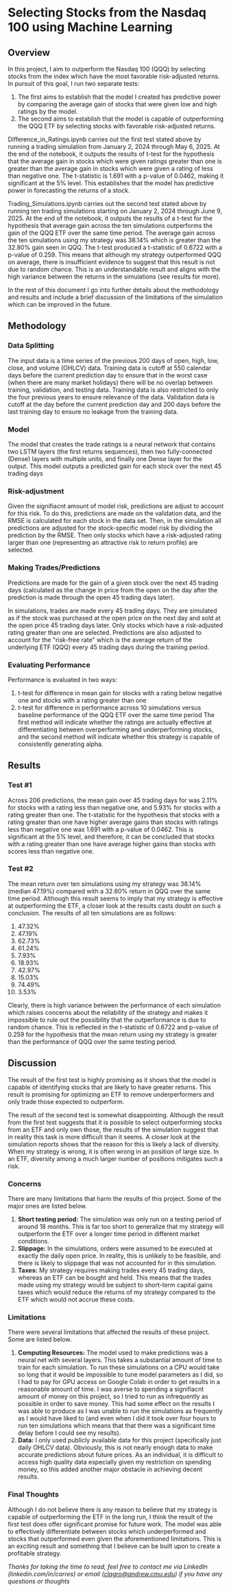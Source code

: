 # Selecting Stocks from the Nasdaq 100 using Machine Learning

## Overview
In this project, I aim to outperform the Nasdaq 100 (QQQ) by selecting stocks from the index which have the most favorable risk-adjusted returns. In pursuit of this goal, I run two separate tests:
1) The first aims to establish that the model I created has predictive power by comparing the average gain of stocks that were given low and high ratings by the model.
2) The second aims to establish that the model is capable of outperforming the QQQ ETF by selecting stocks with favorable risk-adjusted returns.

Difference_in_Ratings.ipynb carries out the first test stated above by running a trading simulation from January 2, 2024 through May 6, 2025. At the end of the notebook, it outputs the results of t-test for the hypothesis that the average gain in stocks which were given ratings greater than one is greater than the average gain in stocks which were given a rating of less than negative one. The t-statistic is 1.691 with a p-value of 0.0462, making it significant at the 5% level. This establishes that the model has predictive power in forecasting the returns of a stock.

Trading_Simulations.ipynb carries out the second test stated above by running ten trading simulations starting on January 2, 2024 through June 9, 2025. At the end of the notebook, it outputs the results of a t-test for the hypothesis that average gain across the ten simulations outperforms the gain of the QQQ ETF over the same time period. The average gain across the ten simulations using my strategy was 38.14% which is greater than the 32.80% gain seen in QQQ. The t-test produced a t-statistic of 0.6722 with a p-value of 0.259. This means that although my strategy outperformed QQQ on average, there is insufficient evidence to suggest that this result is not due to random chance. This is an understandable result and aligns with the high variance between the returns in the simulations (see results for more).

In the rest of this document I go into further details about the methodology and results and include a brief discussion of the limitations of the simulation which can be improved in the future.

## Methodology

### Data Splitting
The input data is a time series of the previous 200 days of open, high, low, close, and volume (OHLCV) data. Training data is cutoff at 550 calendar days before the current prediction day to ensure that in the worst case (when there are many market holidays) there will be no overlap between training, validation, and testing data. Training data is also restricted to only the four previous years to ensure relevance of the data. Validation data is cutoff at the day before the current prediction day and 200 days before the last training day to ensure no leakage from the training data.

### Model
The model that creates the trade ratings is a neural network that contains two LSTM layers (the first returns sequences), then two fully-connected (Dense) layers with multiple units, and finally one Dense layer for the output. This model outputs a predicted gain for each stock over the next 45 trading days

### Risk-adjustment
Given the signifiacnt amount of model risk, predictions are adjust to account for this risk. To do this, predictions are made on the validation data, and the RMSE is calculated for each stock in the data set. Then, in the simulation all predictions are adjusted for the stock-specific model risk by dividing the prediction by the RMSE. Then only stocks which have a risk-adjusted rating larger than one (representing an attractive risk to return profile) are selected.

### Making Trades/Predictions
Predictions are made for the gain of a given stock over the next 45 trading days (calculated as the change in price from the open on the day after the prediction is made through the open 45 trading days later).

In simulations, trades are made every 45 trading days. They are simulated as if the stock was purchased at the open price on the next day and sold at the open price 45 trading days later. Only stocks which have a risk-adjusted rating greater than one are selected. Predictions are also adjusted to account for the "risk-free rate" which is the average return of the underlying ETF (QQQ) every 45 trading days during the training period.

### Evaluating Performance
Performance is evaluated in two ways:
  1) t-test for difference in mean gain for stocks with a rating below negative one and stocks with a rating greater than one
  2) t-test for difference in performance across 10 simulations versus baseline performance of the QQQ ETF over the same time period
The first method will indicate whether the ratings are actually effective at differentiating between overperforming and underperforming stocks, and the second method will indicate whether this strategy is capable of consistently generating alpha.

## Results
### Test #1
Across 206 predictions, the mean gain over 45 trading days for was 2.11% for stocks with a rating less than negative one, and 5.93% for stocks with a rating greater than one. The t-statistic for the hypothesis that stocks with a rating greater than one have higher average gains than stocks with ratings less than negative one was 1.691 with a p-value of 0.0462. This is significant at the 5% level, and therefore, it can be concluded that stocks with a rating greater than one have average higher gains than stocks with scores less than negative one.

### Test #2
The mean return over ten simulations using my strategy was 38.14% (median 47.19%) compared with a 32.80% return in QQQ over the same time period. Although this result seems to imply that my strategy is effective at outperforming the ETF, a closer look at the results casts doubt on such a conclusion. The results of all ten simulations are as follows:
1) 47.32%
2) 47.19%
3) 62.73%
4) 61.24%
5) 7.93%
6) 18.93%
7) 42.97%
8) 15.03%
9) 74.49%
10) 3.53%

Clearly, there is high variance between the performance of each simulation which raises concerns about the reliability of the strategy and makes it impossible to rule out the possibility that the outperformance is due to random chance. This is reflected in the t-statistic of 0.6722 and p-value of 0.259 for the hypothesis that the mean return using my strategy is greater than the performance of QQQ over the same testing period.

## Discussion
The result of the first test is highly promising as it shows that the model is capable of identifying stocks that are likely to have greater returns. This result is promising for optimizing an ETF to remove underperformers and only trade those expected to outperform.

The result of the second test is somewhat disappointing. Although the result from the first test suggests that it is possible to select outperforming stocks from an ETF and only own those, the results of the simulation suggest that in reality this task is more difficult than it seems. A closer look at the simulation reports shows that the reason for this is likely a lack of diversity. When my strategy is wrong, it is often wrong in an position of large size. In an ETF, diversity among a much larger number of positions mitigates such a risk.

### Concerns
There are many limitations that harm the results of this project. Some of the major ones are listed below.
1) **Short testing period:** The simulation was only run on a testing period of around 18 months. This is far too short to generalize that my strategy will outperform the ETF over a longer time period in different market conditions.
2) **Slippage:** In the simulations, orders were assumed to be executed at exactly the daily open price. In reality, this is unlikely to be feasible, and there is likely to slippage that was not accounted for in this simulation.
3) **Taxes:** My strategy requires making trades every 45 trading days, whereas an ETF can be bought and held. This means that the trades made using my strategy would be subject to short-term capital gains taxes which would reduce the returns of my strategy compared to the ETF which would not accrue these costs.

### Limitations
There were several limitations that affected the results of these project. Some are listed below.
1) **Computing Resources:** The model used to make predictions was a neural net with several layers. This takes a substantial amount of time to train for each simulation. To run these simulations on a CPU would take so long that it would be impossible to tune model parameters as I did, so I had to pay for GPU access on Google Colab in order to get results in a reasonable amount of time. I was averse to spending a signifiacnt amount of money on this project, so I tried to run as infrequently as possible in order to save money. This had some effect on the results I was able to produce as I was unable to run the simulations as frequently as I would have liked to (and even when I did it took over four hours to run ten simulations which means that that there was a significant time delay before I could see my results).
2) **Data:** I only used publicly available data for this project (specifically just daily OHLCV data). Obviously, this is not nearly enough data to make accurate predictions about future prices. As an individual, it is difficult to access high quality data especially given my restriction on spending money, so this added another major obstacle in achieving decent results.

### Final Thoughts
Although I do not believe there is any reason to believe that my strategy is capable of outperforming the ETF in the long run, I think the result of the first test does offer significant promise for future work. The model was able to effectively differentiate between stocks which underperformed and stocks that outperformed even given the aforementioned limitations. This is an exciting result and something that I believe can be built upon to create a profitable strategy.

*Thanks for taking the time to read, feel free to contact me via LinkedIn (linkedin.com/in/carres) or email (clagro@andrew.cmu.edu) if you have any questions or thoughts*
